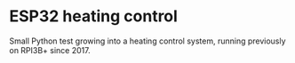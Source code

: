 # ESP32 heating control

Small Python test growing into a heating control system, running previously on RPI3B+ since 2017.

